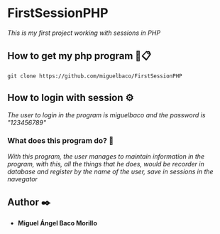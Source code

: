 # FirstSessionPHP

_This is my first project working with sessions in PHP_

## How to get my php program 🚀📋

```
git clone https://github.com/miguelbaco/FirstSessionPHP
```

## How to login with session ⚙️

_The user to login in the program is miguelbaco and the password is "123456789"_

### What does this program do? 🔩

_With this program, the user manages to maintain information in the program, with this, all the things that he does, would be recorder in database and register by the name of the user, save in sessions in the navegator_

## Author ✒️

* **Miguel Ángel Baco Morillo**
